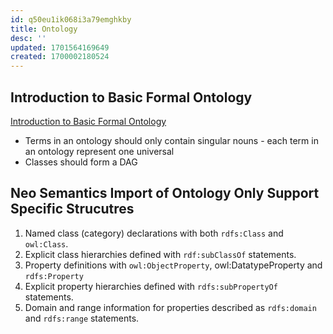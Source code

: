 ```yaml
---
id: q50eu1ik068i3a79emghkby
title: Ontology
desc: ''
updated: 1701564169649
created: 1700002180524
---
```

## Introduction to Basic Formal Ontology

[Introduction to Basic Formal Ontology](https://www.youtube.com/watch?v=p0buEjR3t8A)
- Terms in an ontology should only contain singular nouns - each term in an ontology represent one universal
- Classes should form a DAG


## Neo Semantics Import of Ontology Only Support Specific Strucutres

1. Named class (category) declarations with both `rdfs:Class` and `owl:Class`.
2. Explicit class hierarchies defined with `rdf:subClassOf` statements.
3. Property definitions with `owl:ObjectProperty`, owl:DatatypeProperty and `rdfs:Property`
4. Explicit property hierarchies defined with `rdfs:subPropertyOf` statements.
5. Domain and range information for properties described as `rdfs:domain` and `rdfs:range` statements.

